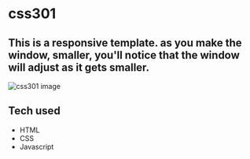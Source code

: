 # css301

## This is a responsive template. as you make the window, smaller, you'll notice that the window will adjust as it gets smaller.

![css301 image](image/cssPhoto2.png)
## Tech used
- HTML
- CSS
- Javascript
